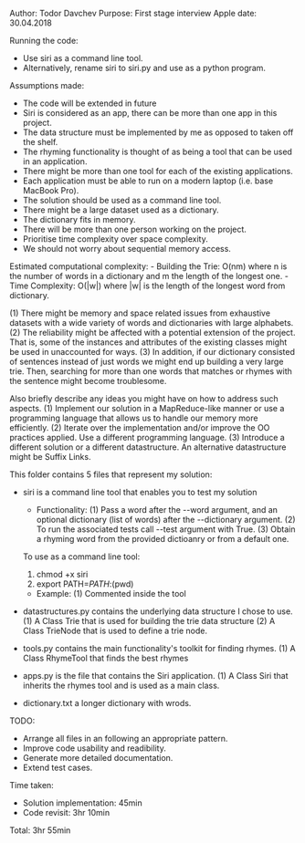 Author: Todor Davchev
Purpose: First stage interview Apple
date: 30.04.2018

Running the code:
 - Use siri as a command line tool.
 - Alternatively, rename siri to siri.py and use as a python program.

Assumptions made:
 - The code will be extended in future
 - Siri is considered as an app, there can be more than one app in this project.
 - The data structure must be implemented by me as opposed to taken off the shelf.
 - The rhyming functionality is thought of as being a tool that can be used in an application.
 - There might be more than one tool for each of the existing applications.
 - Each application must be able to run on a modern laptop (i.e. base MacBook Pro).
 - The solution should be used as a command line tool.
 - There might be a large dataset used as a dictionary.
 - The dictionary fits in memory.
 - There will be more than one person working on the project.
 - Prioritise time complexity over space complexity.
 - We should not worry about sequential memory access.

Estimated computational complexity:
    - Building the Trie: O(nm) where n is the number of words in a dictionary and m the length of the
      longest one.
    - Time Complexity: O(|w|) where |w| is the length of the longest word from dictionary.

(1) There might be memory and space related issues from exhaustive datasets with a wide variety of
    words and dictionaries with large alphabets.
(2) The reliability might be affected with a potential extension of the project.
    That is, some of the instances and attributes of the existing classes might be used in unaccounted for ways.
(3) In addition, if our dictionary consisted of sentences instead of just words we might end up building a very large trie.
    Then, searching for more than one words that matches or rhymes with the sentence might become troublesome.

Also briefly describe any ideas you might have on how to address such aspects.
(1) Implement our solution in a MapReduce-like manner or use a programming language that allows us to handle our memory more efficiently.
(2) Iterate over the implementation and/or improve the OO practices applied. Use a different programming language.
(3) Introduce a different solution or a different datastructure. An alternative datastructure might be Suffix Links.

This folder contains 5 files that represent my solution:
 - siri is a command line tool that enables you to test my solution
    - Functionality:
    (1) Pass a word after the --word argument, and an optional dictionary
        (list of words) after the --dictionary argument.
    (2) To run the associated tests call --test argument with True.
    (3) Obtain a rhyming word from the provided dictioanry
        or from a default one.

    To use as a command line tool: 
    1) chmod +x siri
    2) export PATH=$PATH:$(pwd)

    - Example:
    (1) Commented inside the tool

 - datastructures.py contains the underlying data structure I chose to use.
    (1) A Class Trie that is used for building the trie data structure
    (2) A Class TrieNode that is used to define a trie node.

 - tools.py contains the main functionality's toolkit for finding rhymes.
    (1) A Class RhymeTool that finds the best rhymes

 - apps.py is the file that contains the Siri application.
    (1) A Class Siri that inherits the rhymes tool and is used as a main class.

 - dictionary.txt a longer dictionary with wrods.

 TODO:
 - Arrange all files in an following an appropriate pattern.
 - Improve code usability and readibility.
 - Generate more detailed documentation.
 - Extend test cases.

Time taken:
 - Solution implementation: 45min
 - Code revisit: 3hr 10min

Total: 3hr 55min
